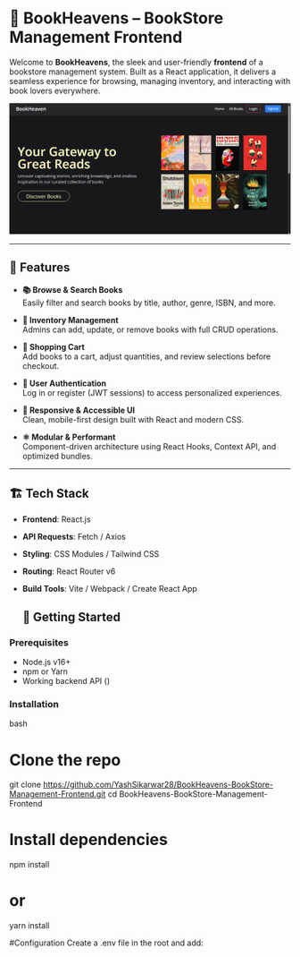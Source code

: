 # 📖 BookHeavens – BookStore Management Frontend

Welcome to **BookHeavens**, the sleek and user-friendly **frontend** of a bookstore management system. Built as a React application, it delivers a seamless experience for browsing, managing inventory, and interacting with book lovers everywhere.

![image alt](https://github.com/YashSikarwar28/BookHeavens-BookStore-Management-Frontend/blob/2325b01337fba6acf6c28b4c80aff7c8c9fdd07b/Screenshot%20(1).png)

---

## 🌟 Features

- **📚 Browse & Search Books**  
  Easily filter and search books by title, author, genre, ISBN, and more.

- **🧩 Inventory Management**  
  Admins can add, update, or remove books with full CRUD operations.

- **🛒 Shopping Cart**  
  Add books to a cart, adjust quantities, and review selections before checkout.

- **👤 User Authentication**  
  Log in or register (JWT sessions) to access personalized experiences.

- **🔎 Responsive & Accessible UI**  
  Clean, mobile-first design built with React and modern CSS.

- **⚛️ Modular & Performant**  
  Component-driven architecture using React Hooks, Context API, and optimized bundles.

---

## 🏗 Tech Stack

- **Frontend**: React.js   
- **API Requests**: Fetch / Axios  
- **Styling**: CSS Modules / Tailwind CSS  
- **Routing**: React Router v6  
- **Build Tools**: Vite / Webpack / Create React App

  ## 🚀 Getting Started

### Prerequisites

- Node.js v16+  
- npm or Yarn  
- Working backend API ()

### Installation

bash
# Clone the repo
git clone https://github.com/YashSikarwar28/BookHeavens-BookStore-Management-Frontend.git
cd BookHeavens-BookStore-Management-Frontend

# Install dependencies
npm install
# or
yarn install

#Configuration
Create a .env file in the root and add:
